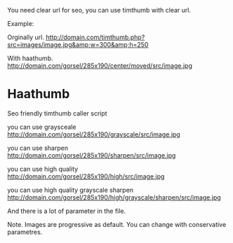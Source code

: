 You need clear url for seo, you can use timthumb with clear url.

Example:

Orginally url.
http://domain.com/timthumb.php?src=images/image.jpg&amp;w=300&amp;h=250

With haathumb.
http://domain.com/gorsel/285x190/center/moved/src/image.jpg

<h1>Haathumb</h1>
Seo friendly timthumb caller script

you can use graysceale
http://domain.com/gorsel/285x190/grayscale/src/image.jpg

you can use sharpen
http://domain.com/gorsel/285x190/sharpen/src/image.jpg

you can use high quality
http://domain.com/gorsel/285x190/high/src/image.jpg

you can use high quality grayscale sharpen
http://domain.com/gorsel/285x190/high/grayscale/sharpen/src/image.jpg

And there is a lot of parameter in the file. 

Note.
Images are progressive as default. You can change with conservative parametres.

